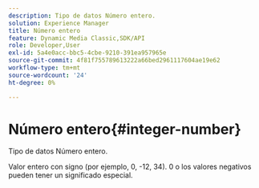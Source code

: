 ```yaml
---
description: Tipo de datos Número entero.
solution: Experience Manager
title: Número entero
feature: Dynamic Media Classic,SDK/API
role: Developer,User
exl-id: 5a4e0acc-bbc5-4cbe-9210-391ea957965e
source-git-commit: 4f81f755789613222a66bed2961117604ae19e62
workflow-type: tm+mt
source-wordcount: '24'
ht-degree: 0%

---
```


# Número entero{#integer-number}

Tipo de datos Número entero.

Valor entero con signo (por ejemplo, 0, -12, 34). 0 o los valores negativos pueden tener un significado especial.
